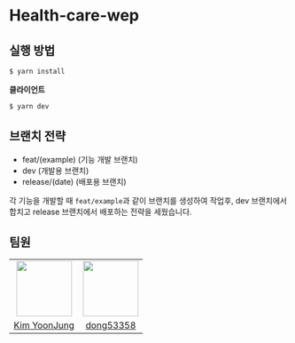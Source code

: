 # Health-care-wep

## 실행 방법

```bash
$ yarn install
```

**클라이언트**

```bash
$ yarn dev
```

## 브랜치 전략

- feat/(example) (기능 개발 브랜치)
- dev (개발용 브랜치)
- release/(date) (배포용 브랜치)

각 기능을 개발할 때 `feat/example`과 같이 브랜치를 생성하여 작업후, dev 브랜치에서 합치고 release 브랜치에서 배포하는 전략을 세웠습니다.

## 팀원
<table>
  <tr>
    <td align="center">
      <img src="https://github.com/junior-fe-team/health-care/assets/82385282/a5fdb7bc-c8ef-4abf-bc15-30e71901b50b" width="100px;" alt=""/>
    </td>
    <td align="center">
      <img src="https://github.com/junior-fe-team/health-care/assets/82385282/967c6b4a-6078-4dc2-8f37-c9cd9bd99f41" width="100px;" alt=""/>
    </td>  
  </tr>
  <tr>    
    <td align="center">
      <a href="https://github.com/codekyz">
        <div>Kim YoonJung</div>
      </a>
    </td>
    <td align="center">
      <a href="https://github.com/dong53358">
        <div>dong53358</div>
      </a>
    </td>
  </tr>
</table>
